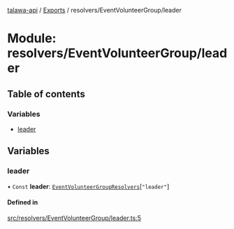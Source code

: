 [talawa-api](../README.md) / [Exports](../modules.md) / resolvers/EventVolunteerGroup/leader

# Module: resolvers/EventVolunteerGroup/leader

## Table of contents

### Variables

- [leader](resolvers_EventVolunteerGroup_leader.md#leader)

## Variables

### leader

• `Const` **leader**: [`EventVolunteerGroupResolvers`](types_generatedGraphQLTypes.md#eventvolunteergroupresolvers)[``"leader"``]

#### Defined in

[src/resolvers/EventVolunteerGroup/leader.ts:5](https://github.com/PalisadoesFoundation/talawa-api/blob/e919df4/src/resolvers/EventVolunteerGroup/leader.ts#L5)
